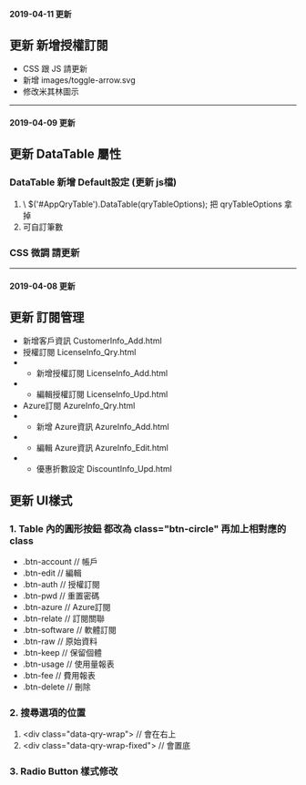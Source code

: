 #### 2019-04-11 更新

## 更新 新增授權訂閱
+ CSS 跟 JS 請更新
+ 新增 images/toggle-arrow.svg
+ 修改米其林圖示

***

#### 2019-04-09 更新

## 更新 DataTable 屬性
### DataTable 新增 Default設定 (更新 js檔)
1. \ $('#AppQryTable').DataTable(qryTableOptions); 把 qryTableOptions 拿掉
2. 可自訂筆數
### CSS 微調 請更新

***

#### 2019-04-08 更新

## 更新 訂閱管理
+ 新增客戶資訊 CustomerInfo_Add.html
+ 授權訂閱 LicenseInfo_Qry.html 
+ - 新增授權訂閱 LicenseInfo_Add.html
+ - 編輯授權訂閱 LicenseInfo_Upd.html
+ Azure訂閱 AzureInfo_Qry.html
+ - 新增 Azure資訊 AzureInfo_Add.html
+ - 編輯 Azure資訊 AzureInfo_Edit.html
+ - 優惠折數設定 DiscountInfo_Upd.html

## 更新 UI樣式
### 1. Table 內的圓形按鈕 都改為 class="btn-circle" 再加上相對應的 class
+ .btn-account // 帳戶
+ .btn-edit // 編輯
+ .btn-auth // 授權訂閱
+ .btn-pwd // 重置密碼
+ .btn-azure // Azure訂閱
+ .btn-relate // 訂閱關聯
+ .btn-software // 軟體訂閱
+ .btn-raw // 原始資料
+ .btn-keep // 保留個體
+ .btn-usage // 使用量報表
+ .btn-fee // 費用報表
+ .btn-delete // 刪除

### 2. 搜尋選項的位置
1. \<div class="data-qry-wrap"> // 會在右上
2. \<div class="data-qry-wrap-fixed"> // 會置底

### 3. Radio Button 樣式修改
